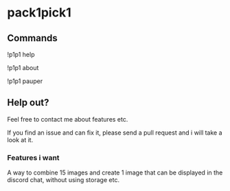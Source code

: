 # pack1pick1


## Commands
!p1p1 help

!p1p1 about

!p1p1 pauper

## Help out?
Feel free to contact me about features etc.

If you find an issue and can fix it, please send a pull request and i will take a look at it.

### Features i want
A way to combine 15 images and create 1 image that can be displayed in the discord chat, without using storage etc.